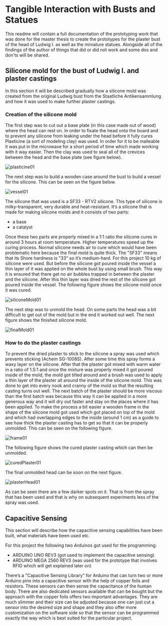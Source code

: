 # Tangible Interaction with Busts and Statues

This readme will contain a full documentation of the prototyping work that was done for the master thesis to create the prototypes for the plaster bust of the head of Ludwig I. as well as the miniature statues. Alongside all of the findings of the author of things that did or did not work and some dos and don'ts will be shared.

## Silicone mold for the bust of Ludwig I. and plaster castings

In this section it will be described gradually how a silicone mold was created from the original Ludwig bust from the Staatliche Antikensammlung and how it was used to make further plaster castings.

### Creation of the silicone mold

The first step was to cut out a base plate (in this case made out of wood) where the head can rest on. In order to fixate the head onto the board and to prevent any silicone from leaking under the head before it fully cures Plasticine (a sort of modeling clay) was used. In order for it to be malleable it was put in the microwave for a short period of time which made working with it way easier. Then the clay was used to seal all of the crevices between the head and the base plate (see figure below).

![plasticine01](https://user-images.githubusercontent.com/44895720/90312368-3b8a3d00-df04-11ea-8528-eccf78b39910.jpeg)

The next step was to build a wooden case around the bust to build a vessel for the silicone. This can be seen on the figure below.

![vessel01](https://user-images.githubusercontent.com/44895720/90312425-a5a2e200-df04-11ea-916f-551afaf232df.jpeg)

The silicone that was used is a SF33 - RTV2 silicone. This type of silicone is milky-transparent, very durable and heat-resistant. It’s a silicone that is made for making silicone molds and it consists of two parts:

* a base
* a catalyst

Once these two parts are properly mixed in a 1:1 ratio the silicone cures in around 3 hours at room temperature. Higher temperatures speed up the curing process. Normal silicone needs air to cure which would have been problematic here because the final mold is quite thick. The "SF33" means that its Shore hardness is "33" so it’s medium-hard. For this project 10 kg of silicone were used. But before the silicone got poured inside the vessel a thin layer of it was applied on the whole bust by using small brush. This way it is ensured that there get no air bubbles trapped in between the plaster and the silicone. After this thin layer was dried the rest of the silicone got poured inside the vessel. The following figure shows the silicone mold once it was cured.

![siliconeMold01](https://user-images.githubusercontent.com/44895720/90312479-14803b00-df05-11ea-9f67-daea6af736c2.jpeg)

The next step was to unmold the head. On some parts the head was a bit difficult to get out of the mold but in the end it worked out well. The next figure shows the finished silicone mold.

![finalMold01](https://user-images.githubusercontent.com/44895720/90312531-88bade80-df05-11ea-94a2-e023685e7bfa.jpeg)

### How to do the plaster castings

To prevent the dried plaster to stick to the silicone a spray was used which prevents sticking (Achem SG-1008S). After some time this spray forms a waxy layer on the silicone. After that the plaster got mixed with warm water in a ratio of 1.5:1 and once the mixture was properly mixed it got poured inside of the mold, the mold got tilted around and a brush was used to apply a thin layer of the plaster all around the inside of the silicone mold. This was done to get into every nook and cranny of the mold so that the resulting casting turns out well. The next batch of the plaster should be more viscous than the first batch was because this way it can be applied in a more generous way and it will dry out faster and stay on the places where it has been applied. To make the process a bit easier a wooden frame in the shape of the silicone mold got used which got placed on top of the mold and which had overlapping edges to the inside (around 1 cm) as a guide to see how thick the plaster casting has to get so that it can be properly unmolded. This can be seen on the following figure.

![frame01](https://user-images.githubusercontent.com/44895720/90313836-de948400-df0f-11ea-9567-929971234b89.jpeg)

The following figure shows the cured plaster casting which can then be unmolded.

![curedPlaster01](https://user-images.githubusercontent.com/44895720/90313858-13a0d680-df10-11ea-9ffc-a7d9a347820e.jpeg)

The final unmolded head can be soon on the next figure.

![plasterHead01](https://user-images.githubusercontent.com/44895720/90313893-4519a200-df10-11ea-8af2-313304300255.jpeg)

As can be seen there are a few darker spots on it. That is from the spray that has been used and that is why on subsequent experiments less of the spray was used.

## Capacitive Sensing

This section will describe how the capacitive sensing capabilities have been built, what materials have been used etc.

For this project the following two Arduinos got used for the programming:

* ARDUINO UNO REV3 (got used to implement the capacitive sensing)
* ARDUINO MEGA 2560 REV3 (was used for the prototype that involves RFID which will get explained later on)

There’s a "Capacitive Sensing Library" for Arduino that can turn two or more Arduino pins into a capacitive sensor with the help of copper foils and resistors. These sensors can then sense the capacitance of the human body. There are also dedicated sensors available that can be bought but the approach with the copper foils offers two important advantages. They are much slimmer and their size can be adjusted because one can just cut a sensor into the desired size and shape and they also offer more customization on the software side so that the sensor can be programmed exactly the way which is best suited for the particular project.
